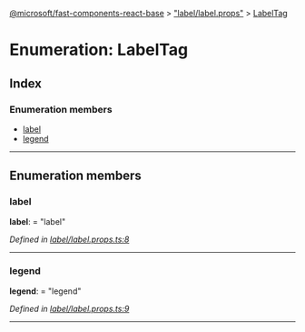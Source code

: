 [@microsoft/fast-components-react-base](../README.md) > ["label/label.props"](../modules/_label_label_props_.md) > [LabelTag](../enums/_label_label_props_.labeltag.md)

# Enumeration: LabelTag

## Index

### Enumeration members

* [label](_label_label_props_.labeltag.md#label)
* [legend](_label_label_props_.labeltag.md#legend)

---

## Enumeration members

<a id="label"></a>

###  label

**label**:  = "label"

*Defined in [label/label.props.ts:8](https://github.com/Microsoft/fast-dna/blob/164dd3ca/packages/fast-components-react-base/src/label/label.props.ts#L8)*

___
<a id="legend"></a>

###  legend

**legend**:  = "legend"

*Defined in [label/label.props.ts:9](https://github.com/Microsoft/fast-dna/blob/164dd3ca/packages/fast-components-react-base/src/label/label.props.ts#L9)*

___

